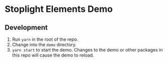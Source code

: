 # Stoplight Elements Demo

## Development

1. Run `yarn` in the root of the repo.
2. Change into the `demo` directory.
3. `yarn start` to start the demo. Changes to the demo or other packages in this repo will cause the demo to reload.
